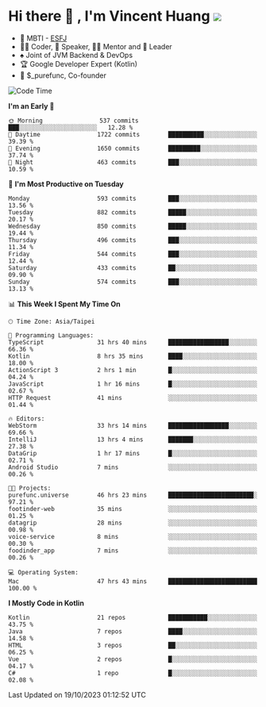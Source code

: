 # Hi there 👋 , I'm Vincent Huang ![](https://komarev.com/ghpvc/?username=Jian-Min-Huang)
- 👀 MBTI - [ESFJ](https://www.16personalities.com/esfj-personality)
- 👨‍💻 Coder, 🎤 Speaker, 👨‍🏫 Mentor and 🚀 Leader
- ♠️ Joint of JVM Backend & DevOps
- 🏆 Google Developer Expert (Kotlin)
- 💼 $_purefunc, Co-founder

<!--START_SECTION:waka-->
![Code Time](http://img.shields.io/badge/Code%20Time-2%2C726%20hrs%2038%20mins-blue)

**I'm an Early 🐤** 

```text
🌞 Morning                537 commits         ███░░░░░░░░░░░░░░░░░░░░░░   12.28 % 
🌆 Daytime                1722 commits        ██████████░░░░░░░░░░░░░░░   39.39 % 
🌃 Evening                1650 commits        █████████░░░░░░░░░░░░░░░░   37.74 % 
🌙 Night                  463 commits         ███░░░░░░░░░░░░░░░░░░░░░░   10.59 % 
```
📅 **I'm Most Productive on Tuesday** 

```text
Monday                   593 commits         ███░░░░░░░░░░░░░░░░░░░░░░   13.56 % 
Tuesday                  882 commits         █████░░░░░░░░░░░░░░░░░░░░   20.17 % 
Wednesday                850 commits         █████░░░░░░░░░░░░░░░░░░░░   19.44 % 
Thursday                 496 commits         ███░░░░░░░░░░░░░░░░░░░░░░   11.34 % 
Friday                   544 commits         ███░░░░░░░░░░░░░░░░░░░░░░   12.44 % 
Saturday                 433 commits         ██░░░░░░░░░░░░░░░░░░░░░░░   09.90 % 
Sunday                   574 commits         ███░░░░░░░░░░░░░░░░░░░░░░   13.13 % 
```


📊 **This Week I Spent My Time On** 

```text
🕑︎ Time Zone: Asia/Taipei

💬 Programming Languages: 
TypeScript               31 hrs 40 mins      █████████████████░░░░░░░░   66.36 % 
Kotlin                   8 hrs 35 mins       ████░░░░░░░░░░░░░░░░░░░░░   18.00 % 
ActionScript 3           2 hrs 1 min         █░░░░░░░░░░░░░░░░░░░░░░░░   04.24 % 
JavaScript               1 hr 16 mins        █░░░░░░░░░░░░░░░░░░░░░░░░   02.67 % 
HTTP Request             41 mins             ░░░░░░░░░░░░░░░░░░░░░░░░░   01.44 % 

🔥 Editors: 
WebStorm                 33 hrs 14 mins      █████████████████░░░░░░░░   69.66 % 
IntelliJ                 13 hrs 4 mins       ███████░░░░░░░░░░░░░░░░░░   27.38 % 
DataGrip                 1 hr 17 mins        █░░░░░░░░░░░░░░░░░░░░░░░░   02.71 % 
Android Studio           7 mins              ░░░░░░░░░░░░░░░░░░░░░░░░░   00.26 % 

🐱‍💻 Projects: 
purefunc.universe        46 hrs 23 mins      ████████████████████████░   97.21 % 
footinder-web            35 mins             ░░░░░░░░░░░░░░░░░░░░░░░░░   01.25 % 
datagrip                 28 mins             ░░░░░░░░░░░░░░░░░░░░░░░░░   00.98 % 
voice-service            8 mins              ░░░░░░░░░░░░░░░░░░░░░░░░░   00.30 % 
foodinder_app            7 mins              ░░░░░░░░░░░░░░░░░░░░░░░░░   00.26 % 

💻 Operating System: 
Mac                      47 hrs 43 mins      █████████████████████████   100.00 % 
```

**I Mostly Code in Kotlin** 

```text
Kotlin                   21 repos            ███████████░░░░░░░░░░░░░░   43.75 % 
Java                     7 repos             ████░░░░░░░░░░░░░░░░░░░░░   14.58 % 
HTML                     3 repos             ██░░░░░░░░░░░░░░░░░░░░░░░   06.25 % 
Vue                      2 repos             █░░░░░░░░░░░░░░░░░░░░░░░░   04.17 % 
C#                       1 repo              █░░░░░░░░░░░░░░░░░░░░░░░░   02.08 % 
```




 Last Updated on 19/10/2023 01:12:52 UTC
<!--END_SECTION:waka-->
